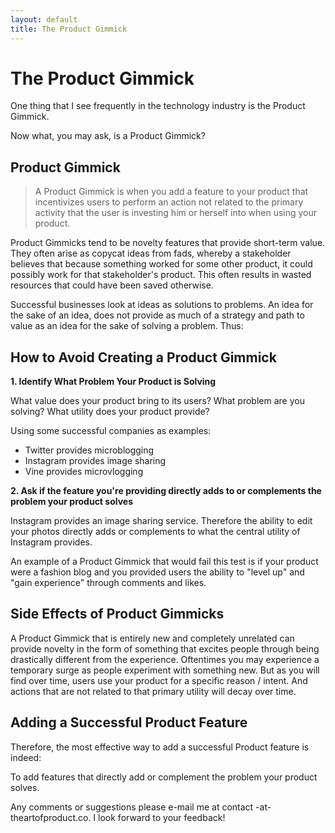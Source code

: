 ```yaml
---
layout: default
title: The Product Gimmick
---
```


The Product Gimmick
===================

One thing that I see frequently in the technology industry
is the Product Gimmick.

Now what, you may ask, is a Product Gimmick?

Product Gimmick
---------------

> A Product Gimmick is when you add a feature to your product
> that incentivizes users to perform an action not related to the
> primary activity that the user is investing him or herself into
> when using your product.

Product Gimmicks tend to be novelty features that provide short-term
value. They often arise as copycat ideas from fads, whereby a stakeholder
believes that because something worked for some other product, it could
possibly work for that stakeholder's product. This often results in wasted
resources that could have been saved otherwise.

Successful businesses look at ideas as solutions to problems. An idea for the
sake of an idea, does not provide as much of a strategy and path to value
as an idea for the sake of solving a problem. Thus:

How to Avoid Creating a Product Gimmick
---------------------------------------

**1. Identify What Problem Your Product is Solving**

What value does your product bring to its users? What problem are you solving?
What utility does your product provide?

Using some successful companies as examples:

*  Twitter provides microblogging
*  Instagram provides image sharing
*  Vine provides microvlogging

**2. Ask if the feature you're providing directly adds to or complements the problem your product solves**

Instagram provides an image sharing service. Therefore the ability to edit
your photos directly adds or complements to what the central utility of Instagram provides.

An example of a Product Gimmick that would fail this test is if your product were a fashion blog
and you provided users the ability to "level up" and "gain experience" through comments and likes.

Side Effects of Product Gimmicks
--------------------------------

A Product Gimmick that is entirely new and completely unrelated can provide novelty in the form
of something that excites people through being drastically different from the experience. Oftentimes
you may experience a temporary surge as people experiment with something new. But as you will find
over time, users use your product for a specific reason / intent. And actions that are not related
to that primary utility will decay over time.

Adding a Successful Product Feature
-----------------------------------

Therefore, the most effective way to add a successful Product feature is indeed:

To add features that directly add or complement the problem your product solves.

Any comments or suggestions please e-mail me at contact -at- theartofproduct.co.
I look forward to your feedback!